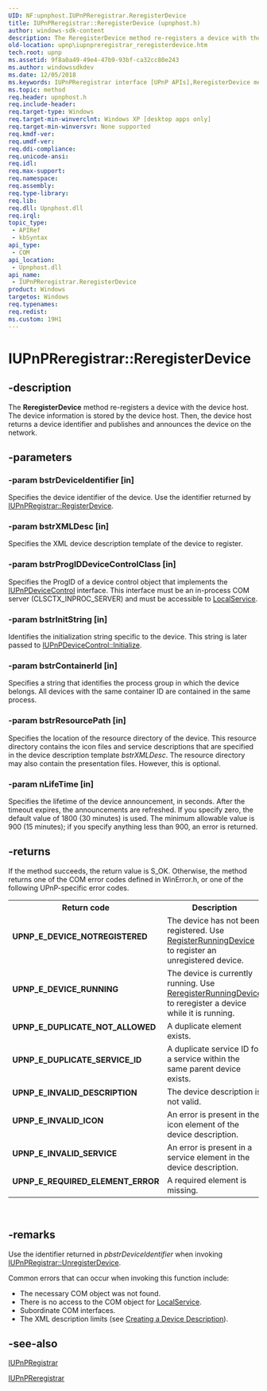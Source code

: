 ```yaml
---
UID: NF:upnphost.IUPnPReregistrar.ReregisterDevice
title: IUPnPReregistrar::ReregisterDevice (upnphost.h)
author: windows-sdk-content
description: The ReregisterDevice method re-registers a device with the device host. The device information is stored by the device host. Then, the device host returns a device identifier and publishes and announces the device on the network.
old-location: upnp\iupnpreregistrar_reregisterdevice.htm
tech.root: upnp
ms.assetid: 9f8a0a49-49e4-47b9-93bf-ca32cc80e243
ms.author: windowssdkdev
ms.date: 12/05/2018
ms.keywords: IUPnPReregistrar interface [UPnP APIs],ReregisterDevice method, IUPnPReregistrar.ReregisterDevice, IUPnPReregistrar::ReregisterDevice, ReregisterDevice, ReregisterDevice method [UPnP APIs], ReregisterDevice method [UPnP APIs],IUPnPReregistrar interface, _upnp_iupnpreregistrar_reregisterdevice, upnp.iupnpreregistrar_reregisterdevice, upnphost/IUPnPReregistrar::ReregisterDevice
ms.topic: method
req.header: upnphost.h
req.include-header: 
req.target-type: Windows
req.target-min-winverclnt: Windows XP [desktop apps only]
req.target-min-winversvr: None supported
req.kmdf-ver: 
req.umdf-ver: 
req.ddi-compliance: 
req.unicode-ansi: 
req.idl: 
req.max-support: 
req.namespace: 
req.assembly: 
req.type-library: 
req.lib: 
req.dll: Upnphost.dll
req.irql: 
topic_type:
 - APIRef
 - kbSyntax
api_type:
 - COM
api_location:
 - Upnphost.dll
api_name:
 - IUPnPReregistrar.ReregisterDevice
product: Windows
targetos: Windows
req.typenames: 
req.redist: 
ms.custom: 19H1
---
```


# IUPnPReregistrar::ReregisterDevice


## -description


The 
<b>ReregisterDevice</b> method re-registers a device with the device host. The device information is stored by the device host. Then, the device host returns a device identifier and publishes and announces the device on the network.


## -parameters




### -param bstrDeviceIdentifier [in]

Specifies the device identifier of the device. Use the identifier returned by 
<a href="https://msdn.microsoft.com/1bb99a42-143b-495a-8b02-efa7ca1d4d29">IUPnPRegistrar::RegisterDevice</a>.


### -param bstrXMLDesc [in]

Specifies the XML device description template of the device to register.


### -param bstrProgIDDeviceControlClass [in]

Specifies the ProgID of a device control object that implements the 
<a href="https://msdn.microsoft.com/c5d68459-f4ba-4df1-a00c-be86e24ce29f">IUPnPDeviceControl</a> interface. This interface must be an in-process COM server (CLSCTX_INPROC_SERVER) and must be accessible to <a href="https://msdn.microsoft.com/5409e2fe-a349-4739-a481-f8a35fd3c9b4">LocalService</a>.


### -param bstrInitString [in]

Identifies the initialization string specific to the device. This string is later passed to 
<a href="https://msdn.microsoft.com/0c1ea343-f04b-414d-92cf-044cb117bc9c">IUPnPDeviceControl::Initialize</a>.


### -param bstrContainerId [in]

Specifies a string that identifies the process group in which the device belongs. All devices with the same container ID are contained in the same process.


### -param bstrResourcePath [in]

Specifies the location of the resource directory of the device. This resource directory contains the icon files and service descriptions that are specified in the device description template <i>bstrXMLDesc</i>. The resource directory may also contain the presentation files. However, this is optional.


### -param nLifeTime [in]

Specifies the lifetime of the device announcement, in seconds. After the timeout expires, the announcements are refreshed. If you specify zero, the default value of 1800 (30 minutes) is used. The minimum allowable value is 900 (15 minutes); if you specify anything less than 900, an error is returned.


## -returns



If the method succeeds, the return value is S_OK. Otherwise, the method returns one of the COM error codes defined in WinError.h, or one of the following UPnP-specific error codes.

<table>
<tr>
<th>Return code</th>
<th>Description</th>
</tr>
<tr>
<td width="40%">
<dl>
<dt><b>UPNP_E_DEVICE_NOTREGISTERED</b></dt>
</dl>
</td>
<td width="60%">
The device has not been registered. Use <a href="https://msdn.microsoft.com/4b494b7e-4fcc-4de0-bdcc-96c68a5e0688">RegisterRunningDevice</a> to register an unregistered device.

</td>
</tr>
<tr>
<td width="40%">
<dl>
<dt><b>UPNP_E_DEVICE_RUNNING</b></dt>
</dl>
</td>
<td width="60%">
The device is currently running. Use <a href="https://msdn.microsoft.com/e5e9257e-1143-416c-8862-a69b726f5e23">ReregisterRunningDevice</a> to reregister a device while it is running.

</td>
</tr>
<tr>
<td width="40%">
<dl>
<dt><b>UPNP_E_DUPLICATE_NOT_ALLOWED</b></dt>
</dl>
</td>
<td width="60%">
A duplicate element exists.

</td>
</tr>
<tr>
<td width="40%">
<dl>
<dt><b>UPNP_E_DUPLICATE_SERVICE_ID</b></dt>
</dl>
</td>
<td width="60%">
A duplicate service ID for a service within the same parent device exists.

</td>
</tr>
<tr>
<td width="40%">
<dl>
<dt><b>UPNP_E_INVALID_DESCRIPTION</b></dt>
</dl>
</td>
<td width="60%">
The device description is not valid.

</td>
</tr>
<tr>
<td width="40%">
<dl>
<dt><b>UPNP_E_INVALID_ICON</b></dt>
</dl>
</td>
<td width="60%">
An error is present in the icon element of the device description.

</td>
</tr>
<tr>
<td width="40%">
<dl>
<dt><b>UPNP_E_INVALID_SERVICE</b></dt>
</dl>
</td>
<td width="60%">
An error is present in a service element in the device description.

</td>
</tr>
<tr>
<td width="40%">
<dl>
<dt><b>UPNP_E_REQUIRED_ELEMENT_ERROR</b></dt>
</dl>
</td>
<td width="60%">
A required element is missing.

</td>
</tr>
</table>
 




## -remarks



Use the identifier returned in <i>pbstrDeviceIdentifier</i> when invoking 
<a href="https://msdn.microsoft.com/76fca00c-8638-4e2f-8dd1-20b24cde0108">IUPnPRegistrar::UnregisterDevice</a>.


Common errors that can occur when invoking this function include:

<ul>
<li>The necessary COM object was not found.</li>
<li>There is no access to the COM object for <a href="https://msdn.microsoft.com/5409e2fe-a349-4739-a481-f8a35fd3c9b4">LocalService</a>.</li>
<li>Subordinate COM interfaces.</li>
<li>The XML description limits (see 
<a href="https://msdn.microsoft.com/b2a7d342-958c-439d-8b17-b4fdc5fbad12">Creating a Device Description</a>).</li>
</ul>





## -see-also




<a href="https://msdn.microsoft.com/c851e102-4f03-4a21-9e62-9b5c60a728f3">IUPnPRegistrar</a>



<a href="https://msdn.microsoft.com/e01f325b-8fbd-43f2-a835-41cd3232f62e">IUPnPReregistrar</a>
 

 

